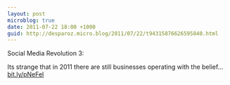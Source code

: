 ```yaml
---
layout: post
microblog: true
date: 2011-07-22 18:00 +1000
guid: http://desparoz.micro.blog/2011/07/22/t94315876626595840.html
---
```

Social Media Revolution 3: 

Its strange that in 2011 there are still businesses operating with the belief... [bit.ly/pNeFel](http://bit.ly/pNeFel)
